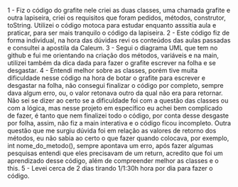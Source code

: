 1 - Fiz o código do grafite nele criei as duas classes, uma chamada grafite e outra lapiseira, criei os requisitos que foram pedidos, métodos, construtor, toString. Utilizei o código motoca para estudar enquanto asssitia aula e praticar, para ser mais tranquilo o código da lapiseira. 
2 - Este código fiz de forma individual, na hora das dúvidas revi os conteúdos das aulas passadas e consultei a apostila da Caleum.
3 - Segui o diagrama UML que tem no github e fui me orientando na criação dos métodos, variáveis e na main, utilizei também da dica dada para fazer o grafite escrever na folha e se desgastar.
4 - Entendi melhor sobre as classes, porém tive muita dificuldade nesse código na hora de botar o grafite para escrever e desgastar na folha, não consegui finalizar o código por completo, sempre dava algum erro, ou, o valor retonava outro da qual não era para retornar. Não sei se dizer ao certo se a dificuldade foi com a questão das classes ou com a lógica, mas nesse projeto em específico eu achei bem complicado de fazer, é tanto que nem finalizei todo o código, por conta desse desgaste por folha, assim, não fiz a main interativa e o código ficou incompleto. Outra questão que me surgiu dúvida foi em relação as valores de retorno dos métodos, eu não sabia ao certo o que fazer quando colocava, por exemplo, int nome_do_metodo(), sempre apontava um erro, após fazer algumas pesquisas entendi que eles precisavam de um return, acredito que foi um aprendizado desse código, além de compreender melhor as classes e o this.
5 - Levei cerca de 2 dias tirando 1/1:30h hora por dia para fazer o código.